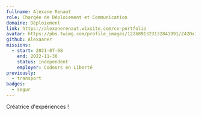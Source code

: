 ```yaml
---
fullname: Alexane Renaut
role: Chargée de Déploiement et Communication
domaine: Déploiement
link: https://alexanerenaut.wixsite.com/cv-portfolio
avatar: https://pbs.twimg.com/profile_images/1226891323132841991/Z42OxI0v_400x400.jpg
github: Alexaaner
missions:
  - start: 2021-07-08
    end: 2022-11-30
    status: independent
    employer: Codeurs en Liberté
previously:
  - transport
badges:
  - segur
---
```

Créatrice d'expériences !